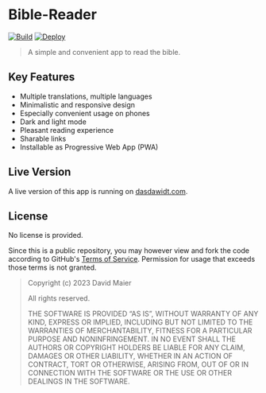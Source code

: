 # Bible-Reader

[![Build](https://github.com/dasdawidt/bible-reader/actions/workflows/build.yml/badge.svg)](https://github.com/dasdawidt/bible-reader/actions/workflows/build.yml)
[![Deploy](https://github.com/dasdawidt/bible-reader/actions/workflows/deploy.yml/badge.svg)](https://github.com/dasdawidt/bible-reader/actions/workflows/deploy.yml)

> A simple and convenient app to read the bible.

## Key Features

* Multiple translations, multiple languages
* Minimalistic and responsive design
* Especially convenient usage on phones
* Dark and light mode
* Pleasant reading experience
* Sharable links
* Installable as Progressive Web App (PWA)

## Live Version

A live version of this app is running on [dasdawidt.com](https://www.dasdawidt.com/bible-reader).

## License

No license is provided.

Since this is a public repository, you may however view and fork the code according to GitHub's [Terms of Service](https://help.github.com/articles/github-terms-of-service).
Permission for usage that exceeds those terms is not granted.

> Copyright (c) 2023 David Maier
>
> All rights reserved.
>
> THE SOFTWARE IS PROVIDED “AS IS”, WITHOUT WARRANTY OF ANY KIND, EXPRESS OR IMPLIED, INCLUDING BUT NOT LIMITED TO THE WARRANTIES OF MERCHANTABILITY, FITNESS FOR A PARTICULAR PURPOSE AND NONINFRINGEMENT. IN NO EVENT SHALL THE AUTHORS OR COPYRIGHT HOLDERS BE LIABLE FOR ANY CLAIM, DAMAGES OR OTHER LIABILITY, WHETHER IN AN ACTION OF CONTRACT, TORT OR OTHERWISE, ARISING FROM, OUT OF OR IN CONNECTION WITH THE SOFTWARE OR THE USE OR OTHER DEALINGS IN THE SOFTWARE.
